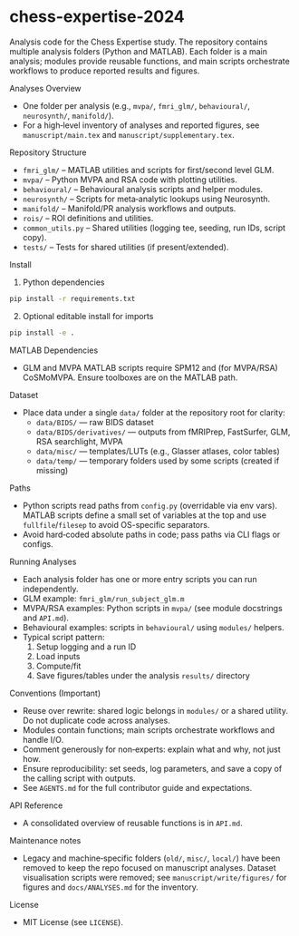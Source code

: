 # chess-expertise-2024

Analysis code for the Chess Expertise study. The repository contains multiple analysis folders (Python and MATLAB). Each folder is a main analysis; modules provide reusable functions, and main scripts orchestrate workflows to produce reported results and figures.

Analyses Overview
- One folder per analysis (e.g., `mvpa/`, `fmri_glm/`, `behavioural/`, `neurosynth/`, `manifold/`).
- For a high‑level inventory of analyses and reported figures, see `manuscript/main.tex` and `manuscript/supplementary.tex`.

Repository Structure
- `fmri_glm/` – MATLAB utilities and scripts for first/second level GLM.
- `mvpa/` – Python MVPA and RSA code with plotting utilities.
- `behavioural/` – Behavioural analysis scripts and helper modules.
- `neurosynth/` – Scripts for meta‑analytic lookups using Neurosynth.
- `manifold/` – Manifold/PR analysis workflows and outputs.
- `rois/` – ROI definitions and utilities.
- `common_utils.py` – Shared utilities (logging tee, seeding, run IDs, script copy).
- `tests/` – Tests for shared utilities (if present/extended).

Install
1) Python dependencies
```bash
pip install -r requirements.txt
```
2) Optional editable install for imports
```bash
pip install -e .
```

MATLAB Dependencies
- GLM and MVPA MATLAB scripts require SPM12 and (for MVPA/RSA) CoSMoMVPA. Ensure toolboxes are on the MATLAB path.

Dataset
- Place data under a single `data/` folder at the repository root for clarity:
  - `data/BIDS/` — raw BIDS dataset
  - `data/BIDS/derivatives/` — outputs from fMRIPrep, FastSurfer, GLM, RSA searchlight, MVPA
  - `data/misc/` — templates/LUTs (e.g., Glasser atlases, color tables)
  - `data/temp/` — temporary folders used by some scripts (created if missing)

Paths
- Python scripts read paths from `config.py` (overridable via env vars). MATLAB scripts define a small set of variables at the top and use `fullfile`/`filesep` to avoid OS-specific separators.
- Avoid hard‑coded absolute paths in code; pass paths via CLI flags or configs.

Running Analyses
- Each analysis folder has one or more entry scripts you can run independently.
- GLM example: `fmri_glm/run_subject_glm.m`
- MVPA/RSA examples: Python scripts in `mvpa/` (see module docstrings and `API.md`).
- Behavioural examples: scripts in `behavioural/` using `modules/` helpers.
- Typical script pattern:
  1) Setup logging and a run ID
  2) Load inputs
  3) Compute/fit
  4) Save figures/tables under the analysis `results/` directory

Conventions (Important)
- Reuse over rewrite: shared logic belongs in `modules/` or a shared utility. Do not duplicate code across analyses.
- Modules contain functions; main scripts orchestrate workflows and handle I/O.
- Comment generously for non‑experts: explain what and why, not just how.
- Ensure reproducibility: set seeds, log parameters, and save a copy of the calling script with outputs.
- See `AGENTS.md` for the full contributor guide and expectations.

API Reference
- A consolidated overview of reusable functions is in `API.md`.

Maintenance notes
- Legacy and machine‑specific folders (`old/`, `misc/`, `local/`) have been removed to keep the repo focused on manuscript analyses. Dataset visualisation scripts were removed; see `manuscript/write/figures/` for figures and `docs/ANALYSES.md` for the inventory.

License
- MIT License (see `LICENSE`).
